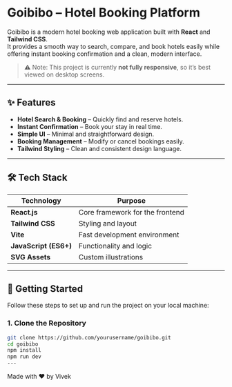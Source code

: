 # Goibibo – Hotel Booking Platform

Goibibo is a modern hotel booking web application built with **React** and **Tailwind CSS**.  
It provides a smooth way to search, compare, and book hotels easily while offering instant booking confirmation and a clean, modern interface.

> ⚠️ Note: This project is currently **not fully responsive**, so it’s best viewed on desktop screens.

---

## ✨ Features
- **Hotel Search & Booking** – Quickly find and reserve hotels.
- **Instant Confirmation** – Book your stay in real time.
- **Simple UI** – Minimal and straightforward design.
- **Booking Management** – Modify or cancel bookings easily.
- **Tailwind Styling** – Clean and consistent design language.

---
## 🛠 Tech Stack
| Technology   | Purpose |
|--------------|---------|
| **React.js** | Core framework for the frontend |
| **Tailwind CSS** | Styling and layout |
| **Vite** | Fast development environment |
| **JavaScript (ES6+)** | Functionality and logic |
| **SVG Assets** | Custom illustrations |

---

## 🚀 Getting Started

Follow these steps to set up and run the project on your local machine:

### 1. Clone the Repository
```bash
git clone https://github.com/yourusername/goibibo.git
cd goibibo
npm install
npm run dev
---
```

<footer className="flex justify-center text-center w-full text-gray-400 text-sm bg-black">
  Made with <span className="text-red-500">❤️</span> by <span className="text-[rgb(89,89,200)] font-medium">Vivek</span>
</footer>

